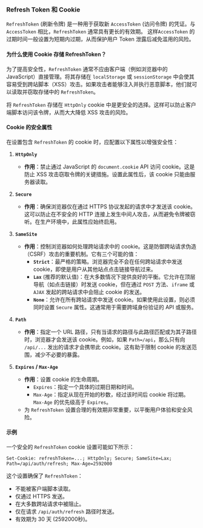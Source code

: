 ### Refresh Token 和 Cookie

`RefreshToken` (刷新令牌) 是一种用于获取新 `AccessToken` (访问令牌) 的凭证。与 `AccessToken` 相比，`RefreshToken` 通常具有更长的有效期。
这样`AccessToken` 的过期时间一般设置为短期内过期，从而保护用户 Token 泄露后减免滥用的风险。

#### 为什么使用 Cookie 存储 RefreshToken？

为了提高安全性，`RefreshToken` 通常不应由客户端（例如浏览器中的 JavaScript）直接管理。将其存储在 `localStorage` 或 `sessionStorage` 中会使其容易受到跨站脚本（XSS）攻击。如果攻击者能够注入并执行恶意脚本，他们就可以读取并窃取存储中的 `RefreshToken`。

将 `RefreshToken` 存储在 `HttpOnly` cookie 中是更安全的选择。这样可以防止客户端脚本访问该令牌，从而大大降低 XSS 攻击的风险。

#### Cookie 的安全属性

在设置包含 `RefreshToken` 的 cookie 时，应配置以下属性以增强安全性：

1.  **`HttpOnly`**
    - **作用**：禁止通过 JavaScript 的 `document.cookie` API 访问 cookie。这是防止 XSS 攻击窃取令牌的关键措施。设置此属性后，该 cookie 只能由服务器读取。

2.  **`Secure`**
    - **作用**：确保浏览器仅在通过 HTTPS 协议发起的请求中才发送该 cookie。这可以防止在不安全的 HTTP 连接上发生中间人攻击，从而避免令牌被窃听。在生产环境中，此属性应始终启用。

3.  **`SameSite`**
    - **作用**：控制浏览器如何处理跨站请求中的 cookie。这是防御跨站请求伪造（CSRF）攻击的重要机制。它有三个可能的值：
      - **`Strict`**：最严格的策略。浏览器完全不会在任何跨站请求中发送 cookie，即使是用户从其他站点点击链接导航过来。
      - **`Lax`** (推荐的默认值)：在大多数情况下提供良好的平衡。它允许在顶层导航（如点击链接）时发送 cookie，但在通过 `POST` 方法、`iframe` 或 `AJAX` 发起的跨站请求中会阻止 cookie 的发送。
      - **`None`**：允许在所有跨站请求中发送 cookie。如果使用此设置，则必须同时设置 `Secure` 属性。这通常用于需要跨域身份验证的 API 或服务。

4.  **`Path`**
    - **作用**：指定一个 URL 路径，只有当请求的路径与此路径匹配或为其子路径时，浏览器才会发送该 cookie。例如，如果 `Path=/api`，那么只有向 `/api/...` 发出的请求才会携带此 cookie。这有助于限制 cookie 的发送范围，减少不必要的暴露。

5.  **`Expires` / `Max-Age`**
    - **作用**：设置 cookie 的生命周期。
      - `Expires`：指定一个具体的过期日期和时间。
      - `Max-Age`：指定从现在开始的秒数，经过该时间后 cookie 将过期。`Max-Age` 的优先级高于 `Expires`。
    - 为 `RefreshToken` 设置合理的有效期非常重要，以平衡用户体验和安全风险。

#### 示例

一个安全的 `RefreshToken` cookie 设置可能如下所示：

```
Set-Cookie: refreshToken=...; HttpOnly; Secure; SameSite=Lax; Path=/api/auth/refresh; Max-Age=2592000
```

这个设置确保了 `RefreshToken`：

- 不能被客户端脚本读取。
- 仅通过 HTTPS 发送。
- 在大多数跨站请求中被阻止。
- 仅在请求 `/api/auth/refresh` 路径时发送。
- 有效期为 30 天 (2592000秒)。
